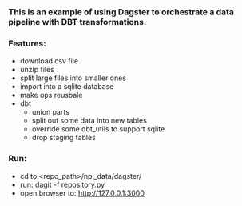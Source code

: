

### This is an example of using Dagster to orchestrate a data pipeline with DBT transformations. 
### Features:
- download csv file
- unzip files
- split large files into smaller ones
- import into a sqlite database
- make ops reusbale 
- dbt
    - union parts 
    - split out some data into new tables
    - override some dbt_utils to support sqlite
    - drop staging tables

### Run:
- cd to <repo_path>/npi_data/dagster/
- run: dagit -f repository.py
- open browser to: http://127.0.0.1:3000